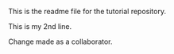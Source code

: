 This is the readme file for the tutorial repository.

This is my 2nd line.

Change made as a collaborator.